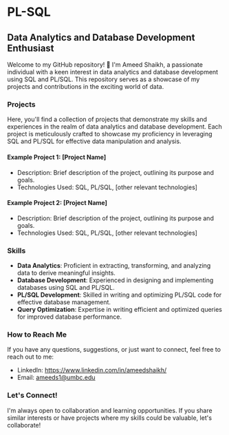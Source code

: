 # PL-SQL

## Data Analytics and Database Development Enthusiast

Welcome to my GitHub repository! 👋 I'm Ameed Shaikh, a passionate individual with a keen interest in data analytics and database development using SQL and PL/SQL. This repository serves as a showcase of my projects and contributions in the exciting world of data.

### Projects

Here, you'll find a collection of projects that demonstrate my skills and experiences in the realm of data analytics and database development. Each project is meticulously crafted to showcase my proficiency in leveraging SQL and PL/SQL for effective data manipulation and analysis.

#### Example Project 1: [Project Name]
- Description: Brief description of the project, outlining its purpose and goals.
- Technologies Used: SQL, PL/SQL, [other relevant technologies]

#### Example Project 2: [Project Name]
- Description: Brief description of the project, outlining its purpose and goals.
- Technologies Used: SQL, PL/SQL, [other relevant technologies]

### Skills

- **Data Analytics**: Proficient in extracting, transforming, and analyzing data to derive meaningful insights.
- **Database Development**: Experienced in designing and implementing databases using SQL and PL/SQL.
- **PL/SQL Development**: Skilled in writing and optimizing PL/SQL code for effective database management.
- **Query Optimization**: Expertise in writing efficient and optimized queries for improved database performance.

### How to Reach Me

If you have any questions, suggestions, or just want to connect, feel free to reach out to me:

- LinkedIn: https://www.linkedin.com/in/ameedshaikh/
- Email: ameeds1@umbc.edu

### Let's Connect!

I'm always open to collaboration and learning opportunities. If you share similar interests or have projects where my skills could be valuable, let's collaborate!
